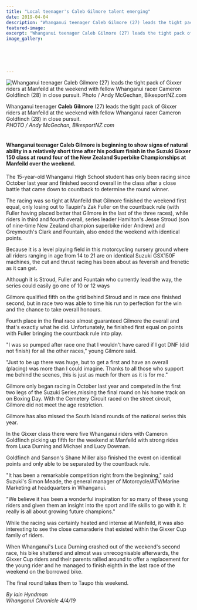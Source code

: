 ```yaml
---
title: "Local teenager's Caleb Gilmore talent emerging"
date: 2019-04-04
description: "Whanganui teenager Caleb Gilmore (27) leads the tight pack of Gixxer riders at Manfeild at the weekend..."
featured-image: 
excerpt: "Whanganui teenager Caleb Gilmore (27) leads the tight pack of Gixxer riders at Manfeild at the weekend with fellow Whanganui racer Cameron Goldfinch (28) in close pursuit."
image_gallery:
    
    
    
    
    
---
```


<p><span><img src="https://www.nzherald.co.nz/resizer/ZFWUN4N1gxrhnS2XqxjwP0XGjcQ=/620x349/smart/filters:quality(70)/arc-anglerfish-syd-prod-nzme.s3.amazonaws.com/public/Z362WOBACJAZXIJLLR6DAFP2AY.jpg" alt="Whanganui teenager Caleb Gilmore (27) leads the tight pack of Gixxer riders at Manfeild at the weekend with fellow Whanganui racer Cameron Goldfinch (28) in close pursuit. Photo / Andy McGechan, BikesportNZ.com" /></span></p>
<p><span>Whanganui teenager <strong>Caleb Gilmore</strong> (27) leads the tight pack of Gixxer riders at Manfeild at the weekend with fellow Whanganui racer Cameron Goldfinch (28) in close pursuit. <br /><em>PHOTO / Andy McGechan, BikesportNZ.com<br /><br /></em></span></p>
<h4 class="element element-paragraph">Whanganui teenager Caleb Gilmore is beginning to show signs of natural ability in a relatively short time after his podium finish in the Suzuki Gixxer 150 class at round four of the New Zealand Superbike Championships at Manfeild over the weekend.</h4>
<p class="element element-paragraph">The 15-year-old Whanganui High School student has only been racing since October last year and finished second overall in the class after a close battle that came down to countback to determine the round winner.</p>
<p class="element element-paragraph">The racing was so tight at Manfeild that Gilmore finished the weekend first equal, only losing out to Taupiri's Zak Fuller on the countback rule (with Fuller having placed better that Gilmore in the last of the three races), while riders in third and fourth overall, series leader Hamilton's Jesse Stroud (son of nine-time New Zealand champion superbike rider Andrew) and Greymouth's Clark and Fountain, also ended the weekend with identical points.</p>
<p class="element element-paragraph">Because it is a level playing field in this motorcycling nursery ground where all riders ranging in age from 14 to 21 are on identical Suzuki GSX150F machines, the cut and thrust racing has been about as feverish and frenetic as it can get.</p>
<p class="element element-paragraph">Although it is Stroud, Fuller and Fountain who currently lead the way, the series could easily go one of 10 or 12 ways</p>
<p class="element element-paragraph">Gilmore qualified fifth on the grid behind Stroud and in race one finished second, but in race two was able to time his run to perfection for the win and the chance to take overall honours.</p>
<p class="element element-paragraph">Fourth place in the final race almost guaranteed Gilmore the overall and that's exactly what he did. Unfortunately, he finished first equal on points with Fuller bringing the countback rule into play.</p>
<p class="element element-paragraph">"I was so pumped after race one that I wouldn't have cared if I got DNF (did not finish) for all the other races," young Gilmore said.</p>
<p class="element element-paragraph">"Just to be up there was huge, but to get a first and have an overall (placing) was more than I could imagine. Thanks to all those who support me behind the scenes, this is just as much for them as it is for me."</p>
<p class="element element-paragraph">Gilmore only began racing in October last year and competed in the first two legs of the Suzuki Series,missing the final round on his home track on on Boxing Day. With the Cemetery Circuit raced on the street circuit, Gilmore did not meet the age restriction.</p>
<p class="element element-paragraph">Gilmore has also missed the South Island rounds of the national series this year.</p>
<p class="element element-paragraph">In the Gixxer class there were five Whanganui riders with Cameron Goldfinch picking up fifth for the weekend at Manfeild with strong rides from Luca Durning and Michael and Lucy Dowman.</p>
<p class="element element-paragraph">Goldfinch and Sanson's Shane Miller also finished the event on identical points and only able to be separated by the countback rule.</p>
<p class="element element-paragraph">"It has been a remarkable competition right from the beginning," said Suzuki's Simon Meade, the general manager of Motorcycle/ATV/Marine Marketing at headquarters in Whanganui.</p>
<p class="element element-paragraph">"We believe it has been a wonderful inspiration for so many of these young riders and given them an insight into the sport and life skills to go with it. It really is all about growing future champions."</p>
<p class="element element-paragraph">While the racing was certainly heated and intense at Manfeild, it was also interesting to see the close camaraderie that existed within the Gixxer Cup family of riders.</p>
<p class="element element-paragraph">When Whanganui's Luca Durning crashed out of the weekend's second race, his bike shattered and almost was unrecognisable afterwards, the Gixxer Cup riders and their parents rallied around to offer a replacement for the young rider and he managed to finish eighth in the last race of the weekend on the borrowed bike.</p>
<p class="element element-paragraph">The final round takes them to Taupo this weekend.</p>
<p><span><em>By Iain Hyndman<br />Whanganui Chronicle 4/4/19</em></span></p>

